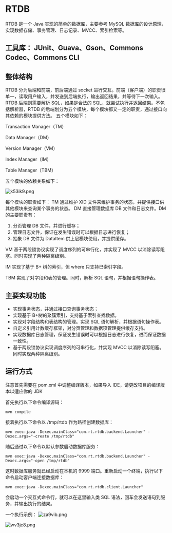 # RTDB

RTDB 是一个 Java 实现的简单的数据库，主要参考 MySQL 数据库的设计原理，实现数据存储、事务管理、日志记录、MVCC、索引检索等。
## 工具库： JUnit、Guava、Gson、Commons Codec、Commons CLI
## 整体结构
RTDB 分为后端和前端，前后端通过 socket 进行交互。前端（客户端）的职责很单一，读取用户输入，并发送到后端执行，输出返回结果，并等待下一次输入。RTDB 后端则需要解析 SQL，如果是合法的 SQL，就尝试执行并返回结果。不包括解析器，RTDB 的后端划分为五个模块，每个模块都又一定的职责，通过接口向其依赖的模块提供方法。
五个模块如下：

Transaction Manager（TM）

Data Manager（DM）

Version Manager（VM）

Index Manager（IM）

Table Manager（TBM）


五个模块的依赖关系如下：

![k53ik9.png](https://files.catbox.moe/k53ik9.png)

每个模块的职责如下：
TM 通过维护 XID 文件来维护事务的状态，并提供接口供其他模块来查询某个事务的状态。
DM 直接管理数据库 DB 文件和日志文件。DM 的主要职责有：
  1) 分页管理 DB 文件，并进行缓存；
  2) 管理日志文件，保证在发生错误时可以根据日志进行恢复；
  3) 抽象 DB 文件为 DataItem 供上层模块使用，并提供缓存。
     
VM 基于两段锁协议实现了调度序列的可串行化，并实现了 MVCC 以消除读写阻塞。同时实现了两种隔离级别。

IM 实现了基于 B+ 树的索引，但 where 只支持已索引字段。

TBM 实现了对字段和表的管理。同时，解析 SQL 语句，并根据语句操作表。
## 主要实现功能
- 实现事务状态，并通过接口查询事务状态；
- 实现基于 B+树的聚簇索引，支持基于索引查找数据。
- 实现对字段结构和表结构的管理。实现 SQL 语句解析，并根据语句操作表。
- 自定义引用计数缓存框架，对分页管理和数据项管理提供缓存支持。
- 实现数据库日志管理，保证发生错误时可以根据日志进行恢复，进而保证数据一致性。
- 基于两段锁协议实现调度序列的可串行化，并实现 MVCC 以消除读写阻塞。同时实现两种隔离级别。

## 运行方式

注意首先需要在 pom.xml 中调整编译版本，如果导入 IDE，请更改项目的编译版本以适应你的 JDK

首先执行以下命令编译源码：

```shell
mvn compile
```

接着执行以下命令以 /tmp/rtdb 作为路径创建数据库：

```shell
mvn exec:java -Dexec.mainClass="com.rt.rtdb.backend.Launcher" -Dexec.args="-create /tmp/rtdb"
```

随后通过以下命令以默认参数启动数据库服务：

```shell
mvn exec:java -Dexec.mainClass="com.rt.rtdb.backend.Launcher" -Dexec.args="-open /tmp/rtdb"
```

这时数据库服务就已经启动在本机的 9999 端口。重新启动一个终端，执行以下命令启动客户端连接数据库：

```shell
mvn exec:java -Dexec.mainClass="com.rt.rtdb.client.Launcher"
```

会启动一个交互式命令行，就可以在这里输入类 SQL 语法，回车会发送语句到服务，并输出执行的结果。

一个执行示例：
![za9vib.png](https://files.catbox.moe/za9vib.png)

![wv3jc8.png](https://files.catbox.moe/wv3jc8.png)

